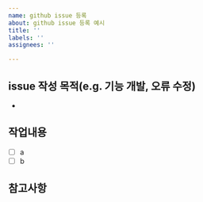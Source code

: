 ```yaml
---
name: github issue 등록
about: github issue 등록 예시
title: ''
labels: ''
assignees: ''

---
```


## issue 작성 목적(e.g. 기능 개발, 오류 수정)
* 
## 작업내용
- [ ] a
- [ ] b
## 참고사항
